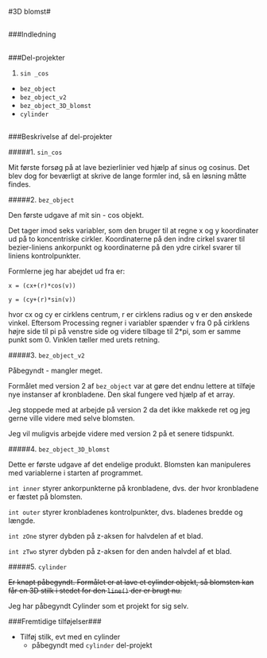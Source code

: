 #3D blomst#
##


###Indledning


##

###Del-projekter

1. `sin _cos`
* `bez_object`
* `bez_object_v2`
* `bez_object_3D_blomst`
* `cylinder`


##

###Beskrivelse af del-projekter

#####1. `sin_cos`

Mit første forsøg på at lave bezierlinier ved hjælp af sinus og cosinus. Det blev dog for beværligt at skrive de lange formler ind, så en løsning måtte findes.

#####2. `bez_object`

Den første udgave af mit sin - cos objekt. 

Det tager imod seks variabler, som den bruger til at regne x og y koordinater ud på to koncentriske cirkler. Koordinaterne på den indre cirkel svarer til bezier-liniens ankorpunkt og koordinaterne på den ydre cirkel svarer til liniens kontrolpunkter.

Formlerne jeg har abejdet ud fra er:

`x = (cx+(r)*cos(v))`

`y = (cy+(r)*sin(v))`

hvor cx og cy er cirklens centrum, r er cirklens radius og v er den ønskede vinkel. Eftersom Processing regner i variabler spænder v fra 0 på cirklens højre side til pi på venstre side og videre tilbage til 2*pi, som er samme punkt som 0. Vinklen tæller med urets retning.

#####3. `bez_object_v2`

Påbegyndt - mangler meget.

Formålet med version 2 af `bez_object` var at gøre det endnu lettere at tilføje nye instanser af kronbladene. Den skal fungere ved hjælp af et array.

Jeg stoppede med at arbejde på version 2 da det ikke makkede ret og jeg gerne ville videre med selve blomsten.

Jeg vil muligvis arbejde videre med version 2 på et senere tidspunkt.

#####4. `bez_object_3D_blomst`

Dette er første udgave af det endelige produkt. Blomsten kan manipuleres med variablerne i starten af programmet.

`int inner` styrer ankorpunkterne på kronbladene, dvs. der hvor kronbladene er fæstet på blomsten.

`int outer` styrer kronbladenes kontrolpunkter, dvs. bladenes bredde og længde.

`int zOne` styrer dybden på z-aksen for halvdelen af et blad.

`int zTwo` styrer dybden på z-aksen for den anden halvdel af et blad.

#####5. `cylinder`

<s> Er knapt påbegyndt. Formålet er at lave et cylinder objekt, så blomsten kan får en 3D stilk i stedet for den `line()` der er brugt nu.</s>

Jeg har påbegyndt Cylinder som et projekt for sig selv.

###Fremtidige tilføjelser###

* Tilføj stilk, evt med en cylinder
	* påbegyndt med `cylinder` del-projekt
